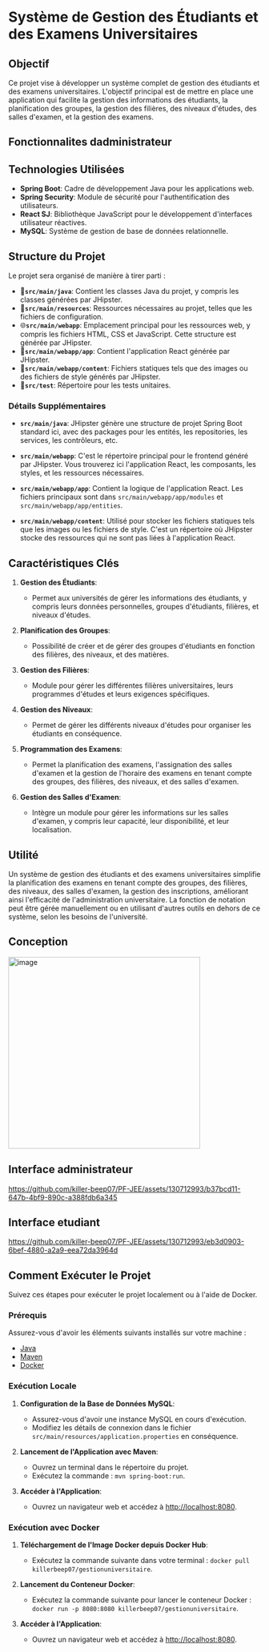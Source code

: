 # Système de Gestion des Étudiants et des Examens Universitaires

## Objectif

Ce projet vise à développer un système complet de gestion des étudiants et des examens universitaires. L'objectif principal est de mettre en place une application qui facilite la gestion des informations des étudiants, la planification des groupes, la gestion des filières, des niveaux d'études, des salles d'examen, et la gestion des examens.

## Fonctionnalites dadministrateur


## Technologies Utilisées

- **Spring Boot**: Cadre de développement Java pour les applications web.
- **Spring Security**: Module de sécurité pour l'authentification des utilisateurs.
- **React SJ**: Bibliothèque JavaScript pour le développement d'interfaces utilisateur réactives.
- **MySQL**: Système de gestion de base de données relationnelle.


## Structure du Projet

Le projet sera organisé de manière à tirer parti :

- 📁**`src/main/java`**: Contient les classes Java du projet, y compris les classes générées par JHipster.
- 📄**`src/main/resources`**: Ressources nécessaires au projet, telles que les fichiers de configuration.
- 🌐**`src/main/webapp`**: Emplacement principal pour les ressources web, y compris les fichiers HTML, CSS et JavaScript. Cette structure est générée par JHipster.
- 📄**`src/main/webapp/app`**: Contient l'application React générée par JHipster.
- 📄**`src/main/webapp/content`**: Fichiers statiques tels que des images ou des fichiers de style générés par JHipster.
- 🧪**`src/test`**: Répertoire pour les tests unitaires.

### Détails Supplémentaires

- **`src/main/java`**: JHipster génère une structure de projet Spring Boot standard ici, avec des packages pour les entités, les repositories, les services, les contrôleurs, etc.

- **`src/main/webapp`**: C'est le répertoire principal pour le frontend généré par JHipster. Vous trouverez ici l'application React, les composants, les styles, et les ressources nécessaires.

- **`src/main/webapp/app`**: Contient la logique de l'application React. Les fichiers principaux sont dans `src/main/webapp/app/modules` et `src/main/webapp/app/entities`.

- **`src/main/webapp/content`**: Utilisé pour stocker les fichiers statiques tels que les images ou les fichiers de style. C'est un répertoire où JHipster stocke des ressources qui ne sont pas liées à l'application React.


## Caractéristiques Clés

1. **Gestion des Étudiants**:
   - Permet aux universités de gérer les informations des étudiants, y compris leurs données personnelles, groupes d'étudiants, filières, et niveaux d'études.

2. **Planification des Groupes**:
   - Possibilité de créer et de gérer des groupes d'étudiants en fonction des filières, des niveaux, et des matières.

3. **Gestion des Filières**:
   - Module pour gérer les différentes filières universitaires, leurs programmes d'études et leurs exigences spécifiques.

4. **Gestion des Niveaux**:
   - Permet de gérer les différents niveaux d'études pour organiser les étudiants en conséquence.

5. **Programmation des Examens**:
   - Permet la planification des examens, l'assignation des salles d'examen et la gestion de l'horaire des examens en tenant compte des groupes, des filières, des niveaux, et des salles d'examen.

6. **Gestion des Salles d'Examen**:
   - Intègre un module pour gérer les informations sur les salles d'examen, y compris leur capacité, leur disponibilité, et leur localisation.




## Utilité

Un système de gestion des étudiants et des examens universitaires simplifie la planification des examens en tenant compte des groupes, des filières, des niveaux, des salles d'examen, la gestion des inscriptions, améliorant ainsi l'efficacité de l'administration universitaire. La fonction de notation peut être gérée manuellement ou en utilisant d'autres outils en dehors de ce système, selon les besoins de l'université.

## Conception
<img width="383" alt="image" src="https://github.com/killer-beep07/PF-JEE/assets/130712993/3633966d-6605-49c7-86fd-5961fd4d66b1">

## Interface administrateur 


https://github.com/killer-beep07/PF-JEE/assets/130712993/b37bcd11-647b-4bf9-890c-a388fdb6a345

## Interface etudiant



https://github.com/killer-beep07/PF-JEE/assets/130712993/eb3d0903-6bef-4880-a2a9-eea72da3964d






## Comment Exécuter le Projet

Suivez ces étapes pour exécuter le projet localement ou à l'aide de Docker.

### Prérequis

Assurez-vous d'avoir les éléments suivants installés sur votre machine :

- [Java](https://www.oracle.com/java/technologies/javase-downloads.html)
- [Maven](https://maven.apache.org/download.cgi)
- [Docker](https://www.docker.com/get-started)

### Exécution Locale

1. **Configuration de la Base de Données MySQL**:
   - Assurez-vous d'avoir une instance MySQL en cours d'exécution.
   - Modifiez les détails de connexion dans le fichier `src/main/resources/application.properties` en conséquence.

2. **Lancement de l'Application avec Maven**:
   - Ouvrez un terminal dans le répertoire du projet.
   - Exécutez la commande : `mvn spring-boot:run`.

3. **Accéder à l'Application**:
   - Ouvrez un navigateur web et accédez à [http://localhost:8080](http://localhost:8080).

### Exécution avec Docker

1. **Téléchargement de l'Image Docker depuis Docker Hub**:
   - Exécutez la commande suivante dans votre terminal : `docker pull killerbeep07/gestionuniversitaire`.

2. **Lancement du Conteneur Docker**:
   - Exécutez la commande suivante pour lancer le conteneur Docker : `docker run -p 8080:8080 killerbeep07/gestionuniversitaire`.

3. **Accéder à l'Application**:
   - Ouvrez un navigateur web et accédez à [http://localhost:8080](http://localhost:8080).


